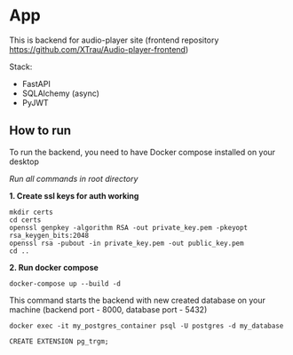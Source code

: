 # App

This is backend for audio-player site (frontend repository https://github.com/XTrau/Audio-player-frontend)

Stack:
- FastAPI
- SQLAlchemy (async)
- PyJWT

## How to run

To run the backend, you need to have Docker compose installed on your desktop

*Run all commands in root directory*

**1. Create ssl keys for auth working**

```
mkdir certs 
cd certs
openssl genpkey -algorithm RSA -out private_key.pem -pkeyopt rsa_keygen_bits:2048
openssl rsa -pubout -in private_key.pem -out public_key.pem
cd ..
```

**2. Run docker compose**

```
docker-compose up --build -d
```

This command starts the backend with new created database on your machine (backend port - 8000, database port - 5432)

```
docker exec -it my_postgres_container psql -U postgres -d my_database
```

```
CREATE EXTENSION pg_trgm;
```
